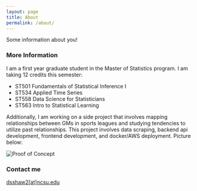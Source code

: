 ```yaml
---
layout: page
title: About
permalink: /about/
---
```


Some information about you!

### More Information

I am a first year graduate student in the Master of Statistics program. I am taking 12 credits this semester:
* ST501 Fundamentals of Statistical Inference I
* ST534 Applied Time Series
* ST558 Data Science for Statisticians
* ST563 Intro to Statistical Learning

Additionally, I am working on a side project that involves mapping relationships between GMs in sports leagues and studying tendencies to utilize past relationships. This project involves data scraping, backend api development, frontend development, and docker/AWS deployment. Picture below:

![Proof of Concept](https://user-images.githubusercontent.com/19720687/130279877-6f47e361-c8fd-47b0-ac31-8329e81debf6.png)

### Contact me

[dsshaw2[at]ncsu.edu](mailto:dsshaw2[at]ncsu.edu)
